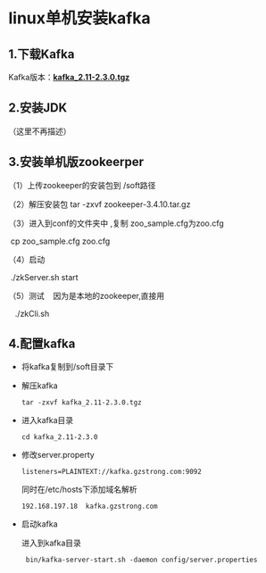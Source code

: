 # linux单机安装kafka

## 1.下载Kafka

Kafka版本：[**kafka_2.11-2.3.0.tgz**](http://mirrors.tuna.tsinghua.edu.cn/apache/kafka/2.3.0/kafka_2.11-2.3.0.tgz) 

## 2.安装JDK

（这里不再描述） 



## 3.安装单机版zookeerper

（1）上传zookeeper的安装包到  /soft路径    

（2）解压安装包   tar -zxvf  zookeeper-3.4.10.tar.gz    

（3）进入到conf的文件夹中 ,复制 zoo_sample.cfg为zoo.cfg    

​        cp zoo_sample.cfg  zoo.cfg    

（4）启动    

​        ./zkServer.sh start

（5）测试    因为是本地的zookeeper,直接用 

​        ./zkCli.sh

## 4.配置kafka

- 将kafka复制到/soft目录下

- 解压kafka

  ```
  tar -zxvf kafka_2.11-2.3.0.tgz 
  ```

- 进入kafka目录

  ```
  cd kafka_2.11-2.3.0
  ```

- 修改server.property

  ```
  listeners=PLAINTEXT://kafka.gzstrong.com:9092
  ```

  同时在/etc/hosts下添加域名解析

  ```
  192.168.197.18  kafka.gzstrong.com
  ```

- 启动kafka

  进入到kafka目录

  ```
   bin/kafka-server-start.sh -daemon config/server.properties
  ```



